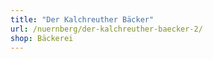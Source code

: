 ```yaml
---
title: "Der Kalchreuther Bäcker"
url: /nuernberg/der-kalchreuther-baecker-2/
shop: Bäckerei
---
```

